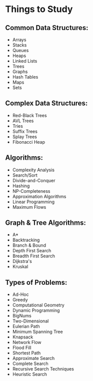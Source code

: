 # Things to Study
## Common Data Structures:
* Arrays <br>
* Stacks <br>
* Queues <br>
* Heaps <br>
* Linked Lists <br>
* Trees <br>
* Graphs <br>
* Hash Tables <br>
* Maps <br>
* Sets <br>

## Complex Data Structures:
* Red-Black Trees <br>
* AVL Trees <br>
* Tries <br>
* Suffix Trees <br>
* Splay Trees <br>
* Fibonacci Heap <br>

## Algorithms: 
* Complexity Analysis <br>
* Search/Sort <br>
* Divide-and-Conquer <br>
* Hashing <br>
* NP-Completeness <br>
* Approximation Algorithms <br>
* Linear Programming <br>
* Maximum Flows <br>

## Graph & Tree Algorithms:
* A* <br>
* Backtracking <br>
* Branch & Bound <br>
* Depth First Search <br>
* Breadth First Search <br>
* Dijkstra's <br>
* Kruskal <br>

## Types of Problems:
* Ad-Hoc <br>
* Greedy <br>
* Computational Geometry <br>
* Dynamic Programming <br>
* BigNums <br>
* Two-Dimensional <br>
* Eulerian Path <br>
* Minimum Spanning Tree <br>
* Knapsack <br>
* Network Flow <br>
* Flood Fill <br>
* Shortest Path <br>
* Approximate Search <br>
* Complete Search <br>
* Recursive Search Techniques <br>
* Heuristic Search <br>

